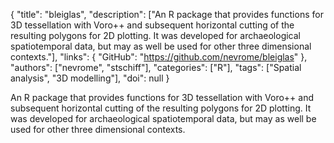 {
  "title": "bleiglas",
  "description": ["An R package that provides functions for 3D tessellation with Voro++ and subsequent horizontal cutting of the resulting polygons for 2D plotting. It was developed for archaeological spatiotemporal data, but may as well be used for other three dimensional contexts."],
  "links": {
    "GitHub": "https://github.com/nevrome/bleiglas"
  },
  "authors": ["nevrome", "stschiff"],
  "categories": ["R"],
  "tags": ["Spatial analysis", "3D modelling"],
  "doi": null
}

<!-- Generated by csv2md.R – do not edit by hand -->

An R package that provides functions for 3D tessellation with Voro++ and subsequent horizontal cutting of the resulting polygons for 2D plotting. It was developed for archaeological spatiotemporal data, but may as well be used for other three dimensional contexts.